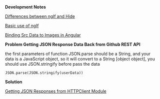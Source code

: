 **Development Notes**

[Differences between ngIf and Hide](https://www.angularjswiki.com/angular/difference-between-ngif-and-hidden-or-displaynone-in-angular/)

[Basic use of ngIf](https://www.angularjswiki.com/angular/understanding-angulars-ngif-else-then-with-examples/)

[Binding Src Data to Images in Angular](https://stackoverflow.com/questions/40797925/how-to-bind-img-src-in-angular-2-in-ngfor)


**Problem Getting JSON Response Data Back from Github REST API**

 the first parameters of function JSON.parse should be a String, and your data is a JavaScript object, so it will convert to a String [object object], you should use JSON.stringify before pass the data

`JSON.parse(JSON.stringify(userData))`

**Solution**

[Getting JSON Responses from HTTPClient Module](https://stackoverflow.com/questions/38380462/syntaxerror-unexpected-token-o-in-json-at-position-1)